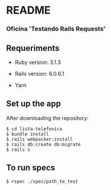 # README

### Oficina 'Testando Rails Requests'

## Requeriments

* Ruby version: 3.1.3

* Rails version: 6.0.6.1

* Yarn

## Set up the app

After downloading the repository:

    $ cd lista-telefonica
    $ bundle install
    $ rails webpacker:install
    $ rails db:create db:migrate
    $ rails s


## To run specs

    $ rspec ./spec/path_to_test

